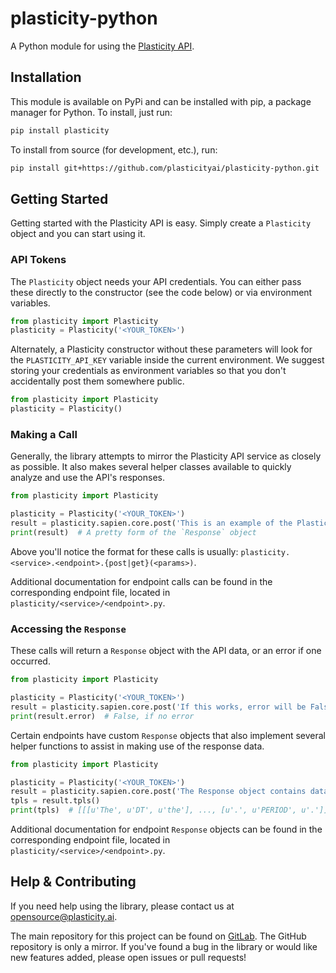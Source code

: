 # plasticity-python
A Python module for using the [Plasticity API](https://www.plasticity.ai/api/docs).

## Installation
This module is available on PyPi and can be installed with pip, a
package manager for Python. To install, just run:

```sh
pip install plasticity
```

To install from source (for development, etc.), run:

```sh
pip install git+https://github.com/plasticityai/plasticity-python.git
```

## Getting Started
Getting started with the Plasticity API is easy. Simply create a `Plasticity`
object and you can start using it.

### API Tokens
The `Plasticity` object needs your API credentials. You can either pass these
directly to the constructor (see the code below) or via environment variables.

```python
from plasticity import Plasticity
plasticity = Plasticity('<YOUR_TOKEN>')
```

Alternately, a Plasticity constructor without these parameters will look for
the `PLASTICITY_API_KEY` variable inside the current environment. We suggest storing your credentials as environment variables so that you don't
accidentally post them somewhere public.

```python
from plasticity import Plasticity
plasticity = Plasticity()
```

### Making a Call
Generally, the library attempts to mirror the Plasticity API service as closely
as possible. It also makes several helper classes available to quickly analyze
and use the API's responses.

```python
from plasticity import Plasticity

plasticity = Plasticity('<YOUR_TOKEN>')
result = plasticity.sapien.core.post('This is an example of the Plasticity python package.')
print(result)  # A pretty form of the `Response` object
```

Above you'll notice the format for these calls is usually:
`plasticity.<service>.<endpoint>.{post|get}(<params>)`.

Additional documentation for endpoint calls can be found in the corresponding
endpoint file, located in `plasticity/<service>/<endpoint>.py`.

### Accessing the `Response`
These calls will return a `Response` object with the API data, or an error
if one occurred.

```python
from plasticity import Plasticity

plasticity = Plasticity('<YOUR_TOKEN>')
result = plasticity.sapien.core.post('If this works, error will be False.')
print(result.error)  # False, if no error
```

Certain endpoints have custom `Response` objects that also
implement several helper functions to assist in making use of the response data.

```python
from plasticity import Plasticity

plasticity = Plasticity('<YOUR_TOKEN>')
result = plasticity.sapien.core.post('The Response object contains data and helper methods.')
tpls = result.tpls()
print(tpls)  # [[[u'The', u'DT', u'the'], ..., [u'.', u'PERIOD', u'.']]]
```

Additional documentation for endpoint `Response` objects can be found in the
corresponding endpoint file, located in `plasticity/<service>/<endpoint>.py`.

## Help & Contributing
If you need help using the library, please contact us at
[opensource@plasticity.ai](mailto:opensource@plasticity.ai).

The main repository for this project can be found on
[GitLab](https://gitlab.com/Plasticity/plasticity-python). The GitHub
repository is only a mirror. If you've found a bug in the library or would
like new features added, please open issues or pull requests!

